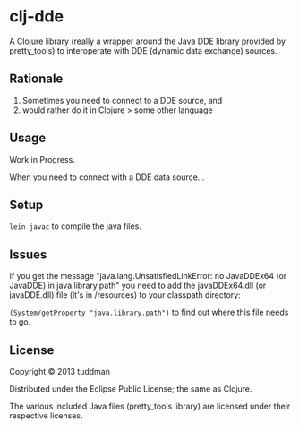 # clj-dde

A Clojure library (really a wrapper around the Java DDE library provided by pretty_tools) to interoperate with DDE (dynamic data exchange) sources.

## Rationale

1. Sometimes you need to connect to a DDE source, and
2. would rather do it in Clojure > some other language

## Usage

Work in Progress.

When you need to connect with a DDE data source...


## Setup

`lein javac` to compile the java files.

## Issues

If you get the message "java.lang.UnsatisfiedLinkError: no JavaDDEx64 (or JavaDDE) in java.library.path"  you need to add the javaDDEx64.dll (or javaDDE.dll) file (it's in /resources) to your classpath directory:

`(System/getProperty "java.library.path")` to find out where this file needs to go.

## License

Copyright © 2013 tuddman

Distributed under the Eclipse Public License; the same as Clojure.


The various included Java files (pretty_tools library) are licensed under their respective licenses.
